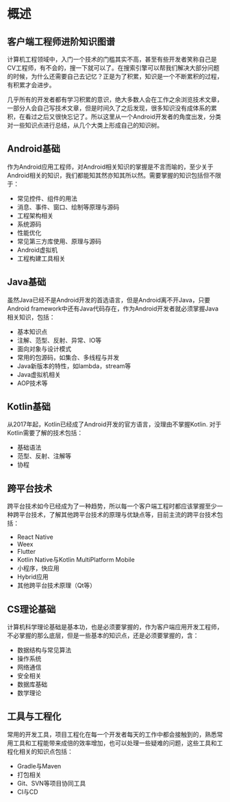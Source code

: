 # 概述

## 客户端工程师进阶知识图谱

计算机工程领域中，入门一个技术的门槛其实不高，甚至有些开发者笑称自己是CV工程师，有不会的，搜一下就可以了。在搜索引擎可以帮我们解决大部分问题的时候，为什么还需要自己去记忆？正是为了积累，知识是一个不断累积的过程，有积累才会进步。

几乎所有的开发者都有学习积累的意识，绝大多数人会在工作之余浏览技术文章，一部分人会自己写技术文章，但是时间久了之后发现，很多知识没有成体系的累积，在看过之后又很快忘记了。所以这里从一个Android开发者的角度出发，分类对一些知识点进行总结，从几个大类上形成自己的知识树。

## Android基础

作为Android应用工程师，对Android相关知识的掌握是不言而喻的，至少关于Android相关的知识，我们都能知其然亦知其所以然。需要掌握的知识包括但不限于：

- 常见控件、组件的用法
- 消息、事件、窗口、绘制等原理与源码
- 工程架构相关
- 系统源码
- 性能优化
- 常见第三方库使用、原理与源码
- Android虚拟机
- 工程构建工具相关

## Java基础

虽然Java已经不是Android开发的首选语言，但是Android离不开Java，只要Android framework中还有Java代码存在，作为Android开发者就必须掌握Java相关知识，包括：

- 基本知识点
- 注解、范型、反射、异常、IO等
- 面向对象与设计模式
- 常用的包源码，如集合、多线程与并发
- Java新版本的特性，如lambda，stream等
- Java虚拟机相关
- AOP技术等

## Kotlin基础

从2017年起，Kotlin已经成了Android开发的官方语言，没理由不掌握Kotlin. 对于Kotlin需要了解的技术包括：

- 基础语法
- 范型、反射、注解等
- 协程

## 跨平台技术

跨平台技术如今已经成为了一种趋势，所以每一个客户端工程时都应该掌握至少一种跨平台技术，了解其他跨平台技术的原理与优缺点等，目前主流的跨平台技术包括：

- React Native
- Weex
- Flutter
- Kotlin Native与Kotlin MultiPlatform Mobile
- 小程序，快应用
- Hybrid应用
- 其他跨平台技术原理（Qt等）

## CS理论基础

计算机科学理论基础是基本功，也是必须要掌握的，作为客户端应用开发工程师，不必掌握的那么底层，但是一些基本的知识点，还是必须要掌握的，含：

- 数据结构与常见算法
- 操作系统
- 网络通信
- 安全相关
- 数据库基础
- 数学理论

## 工具与工程化

常用的开发工具，项目工程化在每一个开发者每天的工作中都会接触到的，熟悉常用工具和工程能带来成倍的效率增加，也可以处理一些疑难的问题，这些工具和工程化相关的知识点包括：

- Gradle与Maven
- 打包相关
- Git、SVN等项目协同工具
- CI与CD